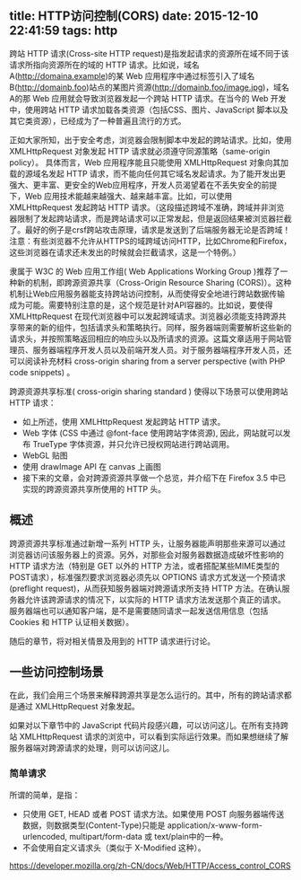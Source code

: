 title: HTTP访问控制(CORS)
date: 2015-12-10 22:41:59
tags: http
---
跨站 HTTP 请求(Cross-site HTTP request)是指发起请求的资源所在域不同于该请求所指向资源所在的域的 HTTP 请求。比如说，域名A(http://domaina.example)的某 Web 应用程序中通过<img>标签引入了域名B(http://domainb.foo)站点的某图片资源(http://domainb.foo/image.jpg)，域名A的那 Web 应用就会导致浏览器发起一个跨站 HTTP 请求。在当今的 Web 开发中，使用跨站 HTTP 请求加载各类资源（包括CSS、图片、JavaScript 脚本以及其它类资源），已经成为了一种普遍且流行的方式。
<!-- more -->
正如大家所知，出于安全考虑，浏览器会限制脚本中发起的跨站请求。比如，使用 XMLHttpRequest 对象发起 HTTP 请求就必须遵守同源策略（same-origin policy）。 具体而言，Web 应用程序能且只能使用 XMLHttpRequest 对象向其加载的源域名发起 HTTP 请求，而不能向任何其它域名发起请求。为了能开发出更强大、更丰富、更安全的Web应用程序，开发人员渴望着在不丢失安全的前提下，Web 应用技术能越来越强大、越来越丰富。比如，可以使用 XMLHttpRequest 发起跨站 HTTP 请求。（这段描述跨域不准确，跨域并非浏览器限制了发起跨站请求，而是跨站请求可以正常发起，但是返回结果被浏览器拦截了。最好的例子是crsf跨站攻击原理，请求是发送到了后端服务器无论是否跨域！注意：有些浏览器不允许从HTTPS的域跨域访问HTTP，比如Chrome和Firefox，这些浏览器在请求还未发出的时候就会拦截请求，这是一个特例。）

隶属于 W3C 的 Web 应用工作组( Web Applications Working Group )推荐了一种新的机制，即跨源资源共享（Cross-Origin Resource Sharing (CORS)）。这种机制让Web应用服务器能支持跨站访问控制，从而使得安全地进行跨站数据传输成为可能。需要特别注意的是，这个规范是针对API容器的。比如说，要使得 XMLHttpRequest 在现代浏览器中可以发起跨域请求。浏览器必须能支持跨源共享带来的新的组件，包括请求头和策略执行。同样，服务器端则需要解析这些新的请求头，并按照策略返回相应的响应头以及所请求的资源。这篇文章适用于网站管理员、服务器端程序开发人员以及前端开发人员。对于服务器端程序开发人员，还可以阅读补充材料 cross-origin sharing from a server perspective (with PHP code snippets) 。

跨源资源共享标准( cross-origin sharing standard ) 使得以下场景可以使用跨站 HTTP 请求：

* 如上所述，使用 XMLHttpRequest 发起跨站 HTTP 请求。
* Web 字体 (CSS 中通过 @font-face 使用跨站字体资源), 因此，网站就可以发布 TrueType 字体资源，并只允许已授权网站进行跨站调用。
* WebGL 贴图
* 使用 drawImage API 在 canvas 上画图
* 接下来的文章，会对跨源资源共享做一个总览，并介绍下在 Firefox 3.5 中已实现的跨源资源共享所使用的 HTTP 头。

## 概述
跨源资源共享标准通过新增一系列 HTTP 头，让服务器能声明那些来源可以通过浏览器访问该服务器上的资源。另外，对那些会对服务器数据造成破坏性影响的 HTTP 请求方法（特别是 GET 以外的 HTTP 方法，或者搭配某些MIME类型的POST请求），标准强烈要求浏览器必须先以 OPTIONS 请求方式发送一个预请求(preflight request)，从而获知服务器端对跨源请求所支持 HTTP 方法。在确认服务器允许该跨源请求的情况下，以实际的 HTTP 请求方法发送那个真正的请求。服务器端也可以通知客户端，是不是需要随同请求一起发送信用信息（包括 Cookies 和 HTTP 认证相关数据）。

随后的章节，将对相关情景及用到的 HTTP 请求进行讨论。

## 一些访问控制场景
在此，我们会用三个场景来解释跨源共享是怎么运行的。其中，所有的跨站请求都是通过 XMLHttpRequest 对象发起。

如果对以下章节中的 JavaScript 代码片段感兴趣，可以访问这儿。在所有支持跨站 XMLHttpRequest 请求的浏览中，可以看到实际运行效果。而如果想继续了解服务器端对跨源请求的处理，则可以访问这儿。

### 简单请求
所谓的简单，是指：

* 只使用 GET, HEAD 或者 POST 请求方法。如果使用 POST 向服务器端传送数据，则数据类型(Content-Type)只能是 application/x-www-form-urlencoded, multipart/form-data 或 text/plain中的一种。
* 不会使用自定义请求头（类似于 X-Modified 这种）。

https://developer.mozilla.org/zh-CN/docs/Web/HTTP/Access_control_CORS